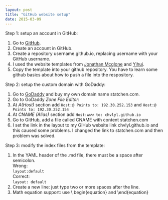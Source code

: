 ```yaml
---
layout: post
title: "GitHub website setup"
date: 2015-03-09
---
```


Step 1: setup an account in GitHub:  
  1. Go to [GitHub](https://github.com/).  
  2. Create an account in GitHub.  
  3. Create a repository username.github.io, replacing username with your GitHub username.  
  4. I used the website templates from [Jonathan Mcglone](http://jmcglone.com/guides/github-pages/) and [Yihui](http://yihui.name/).  
  5. Copy the template into your github repository. You have to learn some github basics about how to push a file into the respository.   


Step 2: setup the custom domain with GoDaddy:  
  1. Go to [GoDaddy](www.godaddy.com) and buy my own domain name statchen.com.  
  2. Go to GoDaddy *Zone File Editor*:  
  3. At *A(Host)* section add `Host:@ Points to: 192.30.252.153`  and `Host:@ Points to: 192.30.252.154`  
  4. At *CNAME (Alias)* section add `Host:www to: chvlyl.github.io`  
  5. Go to GitHub, add a file called CNAME with content statchen.com  
  6. I set the link in the layout to my GiHub website link chvlyl.github.io and this caused some problems. I changed the link to statchen.com and then problem was solved.     


Step 3: modify the index files from the template:  
  1. In the YAML header of the .md file, there must be a space after semicolon.  
  Wrong:  
   `layout:default`  
  Correct:  
   `layout: default`   
  2. Create a new line: just type two or more spaces after the line.  
  3. Math equation support:  use \\ begin\{equation\} and \\end\{equation\}



 
